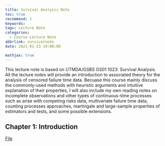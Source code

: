 ```yaml
---
title: Survival Analysis Note
toc: true
recommend: 1
keywords: 
tags: Lecture Note
categories:
  - Course Lecture Note
abbrlink: survivalnote
date: 2021-01-23 19:00:00

mathjax: true
---
```


This lecture note is based on UTMDA/GSBS GS01 1023: Survival Analysis. All the lecture notes will provide an introduction to associated theory for the analysis of censored failure time data. Becuase this course mainly discuss the commonly-used methods with heuristic arguments and intuitive explanation of their properties, I will also include my own reading notes on incomplete observations and other types of continuous-time processes such as arise with competing risks data, multivariate failure time data, counting processes approaches, martingale and large-sample properties of estimators and tests, and some possible extensions.

## Chapter 1: Introduction

[File](/asset/survival/Ch1-Introduction.pdf)
